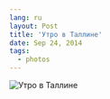 ```yaml
---
lang: ru
layout: Post
title: 'Утро в Таллине'
date: Sep 24, 2014
tags:
  - photos
---
```


![Утро в Таллине](photo://2014-08-17_2117_Artem_Sapegin)
